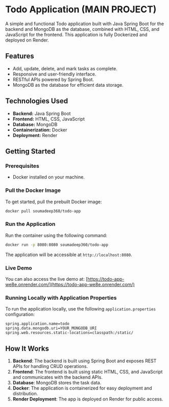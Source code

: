 # Todo Application (MAIN PROJECT)

A simple and functional Todo application built with Java Spring Boot for the backend and MongoDB as the database, combined with HTML, CSS, and JavaScript for the frontend. This application is fully Dockerized and deployed on Render.

## Features

- Add, update, delete, and mark tasks as complete.
- Responsive and user-friendly interface.
- RESTful APIs powered by Spring Boot.
- MongoDB as the database for efficient data storage.

## Technologies Used

- **Backend:** Java Spring Boot
- **Frontend:** HTML, CSS, JavaScript
- **Database:** MongoDB
- **Containerization:** Docker
- **Deployment:** Render

## Getting Started

### Prerequisites

- Docker installed on your machine.

### Pull the Docker Image

To get started, pull the prebuilt Docker image:

```bash
docker pull soumadeep360/todo-app
```

### Run the Application

Run the container using the following command:

```bash
docker run -p 8080:8080 soumadeep360/todo-app
```

The application will be accessible at `http://localhost:8080`.

### Live Demo

You can also access the live demo at: [https://todo-app-we8e.onrender.com/](https://todo-app-we8e.onrender.com/)

### Running Locally with Application Properties

To run the application locally, use the following `application.properties` configuration:

```
spring.application.name=todo
spring.data.mongodb.uri=YOUR_MONGODB_URI
spring.web.resources.static-locations=classpath:/static/
```

## How It Works

1. **Backend**: The backend is built using Spring Boot and exposes REST APIs for handling CRUD operations.
2. **Frontend**: The frontend is built using static HTML, CSS, and JavaScript and communicates with the backend APIs.
3. **Database**: MongoDB stores the task data.
4. **Docker**: The application is containerized for easy deployment and distribution.
5. **Render Deployment**: The app is deployed on Render for public access.
